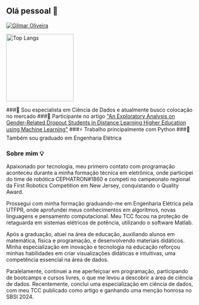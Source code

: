 ## Olá pessoal 👋

[![Gilmar Oliveira](https://img.shields.io/badge/Gilmar%20Oliveira-0077B5?style=for-the-badge&logo=linkedin&logoColor=white)](https://www.linkedin.com/in/gilmar-oliveira/)

<div>
  <a href="https://github.com/Gillmar92">
    <img loading="lazy" height="180em" src="https://github-readme-stats.vercel.app/api/top-langs/?username=Gillmar92&layout=compact&langs_count=7&theme=graywhite" alt="Top Langs">
    <!-- <img loading="lazy" height="180em" src="https://github-readme-stats.vercel.app/api?username=Gillmar92&show_icons=true&theme=graywhite&include_all_commits=true&count_private=true" alt="GitHub Stats"> -->
  </a>
</div>
  
###🔭 Sou especialista em Ciência de Dados e atualmente busco colocação no mercado
###📃 Participante no artigo ["An Exploratory Analysis on Gender-Related Dropout Students in Distance Learning Higher Education using Machine Learning"]([url](https://dl.acm.org/doi/10.1145/3658271.3658323))
###⚡ Trabalho principalmente com Python
###💬 Também sou graduado em Engenharia Elétrica

### Sobre mim 💡

Apaixonado por tecnologia, meu primeiro contato com programação aconteceu durante a minha formação técnica em eletrônica, onde participei do time de robótica CEPHATRON#1860 e competi no campeonato regional da First Robotics Competition em New Jersey, conquistando o Quality Award.

Prossegui com minha formação graduando-me em Engenharia Elétrica pela UTFPR, onde aprofundei meus conhecimentos em algoritmos, novas linguagens e pensamento computacional. Meu TCC focou na proteção de retaguarda em sistemas elétricos de potência, utilizando o software Matlab.

Após a graduação, atuei na área de educação, auxiliando alunos em matemática, física e programação, e desenvolvendo materiais didáticos. Minha especialização em inovação e tecnologia na educação reforçou minhas habilidades em criar visualizações didáticas e intuitivas, uma competência essencial na área de dados.

Paralelamente, continuei a me aperfeiçoar em programação, participando de bootcamps e cursos livres, o que me levou a descobrir a área de ciência de dados. Recentemente, conclui uma especialização em ciência de dados, com meu TCC publicado como artigo e ganhando uma menção honrosa no SBSI 2024.
